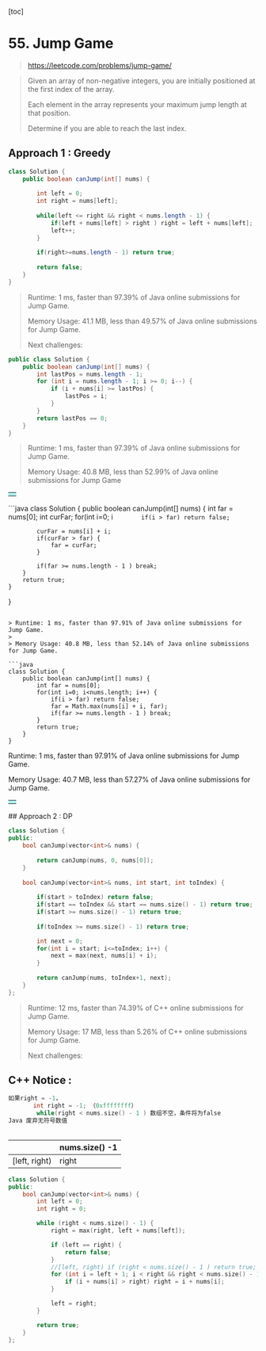 [toc]

# 55. Jump Game

> https://leetcode.com/problems/jump-game/

> Given an array of non-negative integers, you are initially positioned at the first index of the array.
>
> Each element in the array represents your maximum jump length at that position.
>
> Determine if you are able to reach the last index.

## Approach 1 : Greedy

```java
class Solution {
    public boolean canJump(int[] nums) {
        
        int left = 0;
        int right = nums[left];
        
        while(left <= right && right < nums.length - 1) {
            if(left + nums[left] > right ) right = left + nums[left];
            left++;
        }
        
        if(right>=nums.length - 1) return true;
        
        return false;
    }
}
```

> Runtime: 1 ms, faster than 97.39% of Java online submissions for Jump Game.
>
> Memory Usage: 41.1 MB, less than 49.57% of Java online submissions for Jump Game.
>
> Next challenges:

```java
public class Solution {
    public boolean canJump(int[] nums) {
        int lastPos = nums.length - 1;
        for (int i = nums.length - 1; i >= 0; i--) {
            if (i + nums[i] >= lastPos) {
                lastPos = i;
            }
        }
        return lastPos == 0;
    }
}
```

> Runtime: 1 ms, faster than 97.39% of Java online submissions for Jump Game.
>
> Memory Usage: 40.8 MB, less than 52.99% of Java online submissions for Jump Game

<table><tr><td bgcolor=PaleTurquoise></td></tr></table>
```java
class Solution {
    public boolean canJump(int[] nums) {
        int far = nums[0];
        int curFar;
        for(int i=0; i<nums.length; i++) {
            
            if(i > far) return false;
            
            curFar = nums[i] + i;
            if(curFar > far) {
                far = curFar;
            }
            
            if(far >= nums.length - 1 ) break;
        }
        return true;
    }
}
```

> Runtime: 1 ms, faster than 97.91% of Java online submissions for Jump Game.
>
> Memory Usage: 40.8 MB, less than 52.14% of Java online submissions for Jump Game.

```java
class Solution {
    public boolean canJump(int[] nums) {
        int far = nums[0];
        for(int i=0; i<nums.length; i++) {
            if(i > far) return false;
            far = Math.max(nums[i] + i, far);
            if(far >= nums.length - 1 ) break;
        }
        return true;
    }
}
```

Runtime: 1 ms, faster than 97.91% of Java online submissions for Jump Game.

Memory Usage: 40.7 MB, less than 57.27% of Java online submissions for Jump Game.

<table><tr><td bgcolor=PaleTurquoise></td></tr></table>
## Approach 2 : DP

```cpp
class Solution {
public:
    bool canJump(vector<int>& nums) {
        
        return canJump(nums, 0, nums[0]);
    }
    
    bool canJump(vector<int>& nums, int start, int toIndex) {
        
        if(start > toIndex) return false;
        if(start == toIndex && start == nums.size() - 1) return true;
        if(start >= nums.size() - 1) return true;
        
        if(toIndex >= nums.size() - 1) return true;

        int next = 0;      
        for(int i = start; i<=toIndex; i++) {
            next = max(next, nums[i] + i);
        }
        
        return canJump(nums, toIndex+1, next);
    }
};
```

> Runtime: 12 ms, faster than 74.39% of C++ online submissions for Jump Game.
>
> Memory Usage: 17 MB, less than 5.26% of C++ online submissions for Jump Game.
>
> Next challenges:

## C++ Notice :

```c++
如果right = -1，       
       int right = -1; （0xffffffff） 
        while(right < nums.size() - 1 ) 数组不空，条件将为false
Java 废弃无符号数值
            
```

|               | nums.size() -1 |
| ------------- | -------------- |
| [left, right) | right          |

```c++
class Solution {
public:
	bool canJump(vector<int>& nums) {
		int left = 0;
		int right = 0;

		while (right < nums.size() - 1) {
			right = max(right, left + nums[left]);

			if (left == right) {
				return false;
			}
			//[left, right) if (right < nums.size() - 1 ) return true;
			for (int i = left + 1; i < right && right < nums.size() - 1; i++) {
				if (i + nums[i] > right) right = i + nums[i];
			}

			left = right;
		}

		return true;
	}
};
```

